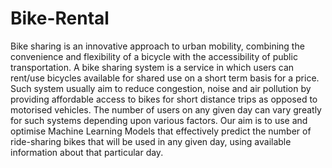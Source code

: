 # Bike-Rental
Bike sharing is an innovative approach to urban mobility, combining the convenience and flexibility of a bicycle with the accessibility of public transportation. A bike sharing system is a service in which users can rent/use bicycles available for shared use on a short term basis for a price. Such system usually aim to reduce congestion, noise and air pollution by providing affordable access to bikes for short distance trips as opposed to motorised vehicles. The number of users on any given day can vary greatly for such systems depending upon various factors. Our aim is to use and optimise Machine Learning Models that effectively predict the number of ride-sharing bikes that will be used in any given day, using available information about that particular day.
